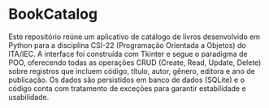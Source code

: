 # BookCatalog
Este repositório reúne um aplicativo de catálogo de livros desenvolvido em Python para a disciplina CSI-22 (Programação Orientada a Objetos) do ITA/IEC. A interface foi construída com Tkinter e segue o paradigma de POO, oferecendo todas as operações CRUD (Create, Read, Update, Delete) sobre registros que incluem código, título, autor, gênero, editora e ano de publicação. Os dados são persistidos em banco de dados (SQLite) e o código conta com tratamento de exceções para garantir estabilidade e usabilidade.







